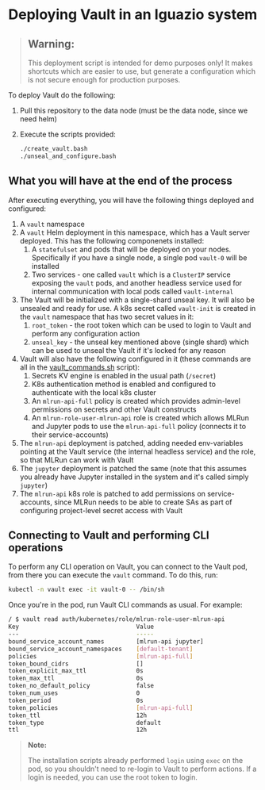 # Deploying Vault in an Iguazio system

> ## **Warning:**
>
> This deployment script is intended for demo purposes only! It makes shortcuts which are easier to use, but generate a configuration which is not secure enough for production purposes.

To deploy Vault do the following:

1. Pull this repository to the data node (must be the data node, since we need helm)
2. Execute the scripts provided:

    ```bash
    ./create_vault.bash
    ./unseal_and_configure.bash
    ```

## What you will have at the end of the process

After executing everything, you will have the following things deployed and configured:

1. A `vault` namespace
2. A `vault` Helm deployment in this namespace, which has a Vault server deployed. This has the following componenets installed:
   1. A `statefulset` and pods that will be deployed on your nodes. Specifically if you have a single node, a single pod `vault-0` will be installed
   2. Two services - one called `vault` which is a `ClusterIP` service exposing the `vault` pods, and another headless service used for internal communication with local pods called `vault-internal`
3. The Vault will be initialized with a single-shard unseal key. It will also be unsealed and ready for use. A k8s secret called `vault-init` is created in the `vault` namespace that has two secret values in it:
   1. `root_token` - the root token which can be used to login to Vault and perform any configuration action
   2. `unseal_key` - the unseal key mentioned above (single shard) which can be used to unseal the Vault if it's locked for any reason
4. Vault will also have the following configured in it (these commands are all in the [vault_commands.sh](./vault_commands.sh) script):
   1. Secrets KV engine is enabled in the usual path (`/secret`)
   2. K8s authentication method is enabled and configured to authenticate with the local k8s cluster
   3. An `mlrun-api-full` policy is created which provides admin-level permissions on secrets and other Vault constructs
   4. An `mlrun-role-user-mlrun-api` role is created which allows MLRun and Jupyter pods to use the `mlrun-api-full` policy (connects it to their service-accounts)
5. The `mlrun-api` deployment is patched, adding needed env-variables pointing at the Vault service (the internal headless service) and the role, so that MLRun can work with Vault
6. The `jupyter` deployment is patched the same (note that this assumes you already have Jupyter installed in the system and it's called simply `jupyter`)
7. The `mlrun-api` k8s role is patched to add permissions on service-accounts, since MLRun needs to be able to create SAs as part of configuring project-level secret access with Vault

## Connecting to Vault and performing CLI operations

To perform any CLI operation on Vault, you can connect to the Vault pod, from there you can execute the `vault` command. To do this, run:

```bash
kubectl -n vault exec -it vault-0 -- /bin/sh
```

Once you're in the pod, run Vault CLI commands as usual. For example:

```bash
/ $ vault read auth/kubernetes/role/mlrun-role-user-mlrun-api
Key                                 Value
---                                 -----
bound_service_account_names         [mlrun-api jupyter]
bound_service_account_namespaces    [default-tenant]
policies                            [mlrun-api-full]
token_bound_cidrs                   []
token_explicit_max_ttl              0s
token_max_ttl                       0s
token_no_default_policy             false
token_num_uses                      0
token_period                        0s
token_policies                      [mlrun-api-full]
token_ttl                           12h
token_type                          default
ttl                                 12h
```

> **Note:**
>
> The installation scripts already performed `login` using `exec` on the pod, so you shouldn't need to re-login to Vault to perform actions. If a login is needed, you can use the root token to login.
